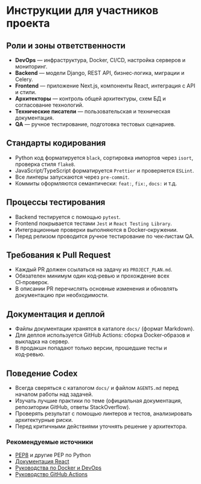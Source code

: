 # Инструкции для участников проекта

## Роли и зоны ответственности
- **DevOps** — инфраструктура, Docker, CI/CD, настройка серверов и мониторинг.
- **Backend** — модели Django, REST API, бизнес‑логика, миграции и Celery.
- **Frontend** — приложение Next.js, компоненты React, интеграция с API и стили.
- **Архитекторы** — контроль общей архитектуры, схем БД и согласование технологий.
- **Технические писатели** — пользовательская и техническая документация.
- **QA** — ручное тестирование, подготовка тестовых сценариев.

## Стандарты кодирования
- Python код форматируется `black`, сортировка импортов через `isort`, проверка стиля `flake8`.
- JavaScript/TypeScript форматируется `Prettier` и проверяется `ESLint`.
- Все линтеры запускаются через `pre-commit`.
- Коммиты оформляются семантически: `feat:`, `fix:`, `docs:` и т.д.

## Процессы тестирования
- Backend тестируется с помощью `pytest`.
- Frontend покрывается тестами `Jest` и `React Testing Library`.
- Интеграционные проверки выполняются в Docker‑окружении.
- Перед релизом проводится ручное тестирование по чек‑листам QA.

## Требования к Pull Request
- Каждый PR должен ссылаться на задачу из `PROJECT_PLAN.md`.
- Обязателен минимум один код‑ревью и прохождение всех CI‑проверок.
- В описании PR перечислять основные изменения и обновлять документацию при необходимости.

## Документация и деплой
- Файлы документации хранятся в каталоге `docs/` (формат Markdown).
- Для деплоя используется GitHub Actions: сборка Docker‑образов и выкладка на сервер.
- В продакшн попадают только версии, прошедшие тесты и код‑ревью.


## Поведение Codex
- Всегда сверяться с каталогом `docs/` и файлом `AGENTS.md` перед началом работы над задачей.
- Изучать лучшие практики по теме (официальная документация, репозитории GitHub, ответы StackOverflow).
- Проверять результат с помощью линтеров и тестов, анализировать архитектурные риски.
- Перед критичными действиями уточнять решение у архитектора.

### Рекомендуемые источники
- [PEP8](https://peps.python.org/) и другие PEP по Python
- [Документация React](https://react.dev/)
- [Руководства по Docker и DevOps](https://docs.docker.com/)
- [Руководство GitHub Actions](https://docs.github.com/en/actions)
